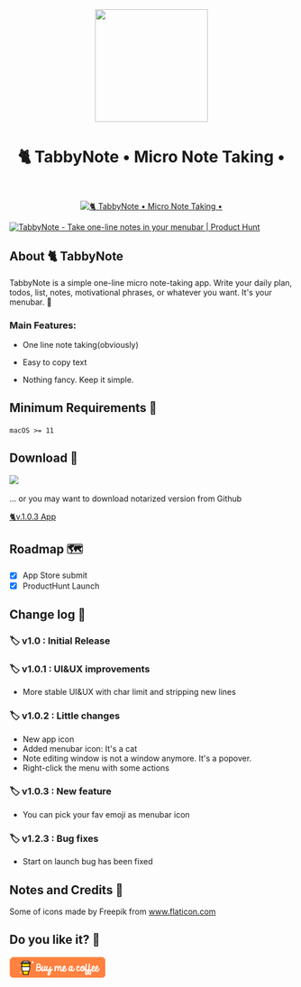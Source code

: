 <div align="center">
	<img src="https://imgur.com/ucxVbP8.png" width="200" height="200" />
	<h1><strong>🐈 TabbyNote • Micro Note Taking</strong> •</h1>
	
</div>
<br>

<p align="center">
<a href="https://apps.apple.com/us/app/tabbynote-micro-note-taking/id1555858947" target="_blank">
    <img
      src="https://i.imgur.com/diiWoAj.gif"
      height="520"
      alt="🐈 TabbyNote • Micro Note Taking •"
      title="🐈 TabbyNote • Micro Note Taking •"
    /></a>


<a href="https://www.producthunt.com/posts/tabbynote?utm_source=badge-featured&utm_medium=badge&utm_souce=badge-tabbynote" target="_blank"><img src="https://api.producthunt.com/widgets/embed-image/v1/featured.svg?post_id=297876&theme=light" alt="TabbyNote - Take one-line notes in your menubar | Product Hunt" style="width: 250px; height: 54px;" width="250" height="54" /></a>
	
  </p>
 

## About 🐈 TabbyNote

TabbyNote is a simple one-line micro note-taking app. Write your daily plan, todos, list, notes, motivational phrases, or whatever you want. It's your menubar.  🙌 


### Main Features:

- One line note taking(obviously)

- Easy to copy text 

- Nothing fancy. Keep it simple.


## Minimum Requirements 🤔

`macOS >= 11`

## Download 🚀

[![](https://linkmaker.itunes.apple.com/assets/shared/badges/en-us/macappstore-lrg.svg)](https://apps.apple.com/us/app/tabbynote-micro-note-taking/id1555858947)

... or you may want to download notarized version from Github

[🐈v.1.0.3 App](https://github.com/thetabbycat/TabbyNote/releases/download/1.0.3/TabbyNote.app.zip)
## Roadmap 🗺

- [X] App Store submit
- [X] ProductHunt Launch

## Change log 🧠

### 🏷 v1.0 : Initial Release

###  🏷 v1.0.1 : UI&UX improvements

- More stable UI&UX with char limit and stripping new lines

###  🏷 v1.0.2 : Little changes

- New app icon
- Added menubar icon: It's a cat
- Note editing window is not a window anymore. It's a popover.
- Right-click the menu with some actions

###  🏷 v1.0.3 : New feature

- You can pick your fav emoji as menubar icon

###  🏷 v1.2.3 : Bug fixes

- Start on launch bug has been fixed


## Notes and Credits 🍍

Some of icons made by Freepik from www.flaticon.com

## Do you like it? 🙌

[![Buy Me A Coffee](https://raw.githubusercontent.com/stevenselcuk/palamut/master/tools/orange_img.png)](https://www.buymeacoffee.com/stevenselcuk)

